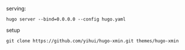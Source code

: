 
serving:
```
hugo server --bind=0.0.0.0 --config hugo.yaml
```

setup
```
git clone https://github.com/yihui/hugo-xmin.git themes/hugo-xmin
```
